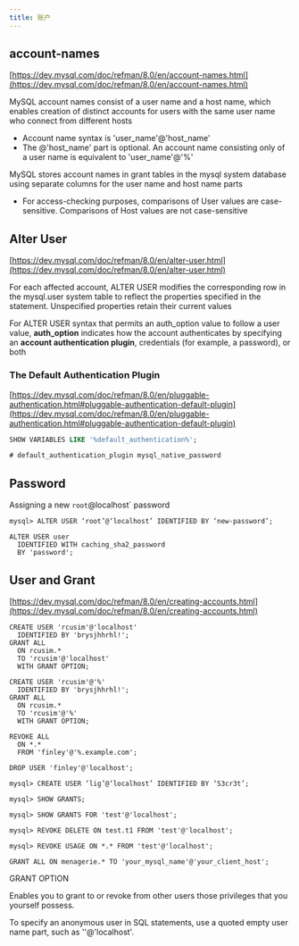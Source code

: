 ```yaml
---
title: 账户
---
```


## account-names

[https://dev.mysql.com/doc/refman/8.0/en/account-names.html](https://dev.mysql.com/doc/refman/8.0/en/account-names.html)

MySQL account names consist of a user name and a host name, which enables creation of distinct accounts for users with the same user name who connect from different hosts

- Account name syntax is 'user_name'@'host_name'
- The @'host_name' part is optional. An account name consisting only of a user name is equivalent to 'user_name'@'%'

MySQL stores account names in grant tables in the mysql system database using separate columns for the user name and host name parts

- For access-checking purposes, comparisons of User values are case-sensitive. Comparisons of Host values are not case-sensitive

## Alter User

[https://dev.mysql.com/doc/refman/8.0/en/alter-user.html](https://dev.mysql.com/doc/refman/8.0/en/alter-user.html)

For each affected account, ALTER USER modifies the corresponding row in the mysql.user system table to reflect the properties specified in the statement. Unspecified properties retain their current values

For ALTER USER syntax that permits an auth_option value to follow a user value, **auth_option** indicates how the account authenticates by specifying an **account authentication plugin**, credentials (for example, a password), or both

### The Default Authentication Plugin

[https://dev.mysql.com/doc/refman/8.0/en/pluggable-authentication.html#pluggable-authentication-default-plugin](https://dev.mysql.com/doc/refman/8.0/en/pluggable-authentication.html#pluggable-authentication-default-plugin)

```sql
SHOW VARIABLES LIKE '%default_authentication%';

# default_authentication_plugin	mysql_native_password
```

## Password

Assigning a new `root`@localhost` password

```
mysql> ALTER USER ‘root’@‘localhost’ IDENTIFIED BY ‘new-password’;

ALTER USER user
  IDENTIFIED WITH caching_sha2_password
  BY 'password';
```  

## User and Grant

[https://dev.mysql.com/doc/refman/8.0/en/creating-accounts.html](https://dev.mysql.com/doc/refman/8.0/en/creating-accounts.html)

```
CREATE USER 'rcusim'@'localhost'
  IDENTIFIED BY 'brysjhhrhl!';
GRANT ALL
  ON rcusim.*
  TO 'rcusim'@'localhost'
  WITH GRANT OPTION;

CREATE USER 'rcusim'@'%'
  IDENTIFIED BY 'brysjhhrhl!';
GRANT ALL
  ON rcusim.*
  TO 'rcusim'@'%'
  WITH GRANT OPTION;

REVOKE ALL
  ON *.*
  FROM 'finley'@'%.example.com';

DROP USER 'finley'@'localhost';

mysql> CREATE USER ‘lig’@‘localhost’ IDENTIFIED BY ‘S3cr3t’;

mysql> SHOW GRANTS;

mysql> SHOW GRANTS FOR 'test'@'localhost';

mysql> REVOKE DELETE ON test.t1 FROM 'test'@'localhost';

mysql> REVOKE USAGE ON *.* FROM 'test'@'localhost';

GRANT ALL ON menagerie.* TO 'your_mysql_name'@'your_client_host';

```

GRANT OPTION

Enables you to grant to or revoke from other users those privileges that you yourself possess.

To specify an anonymous user in SQL statements, use a quoted empty user name part, such as ''@'localhost'.

